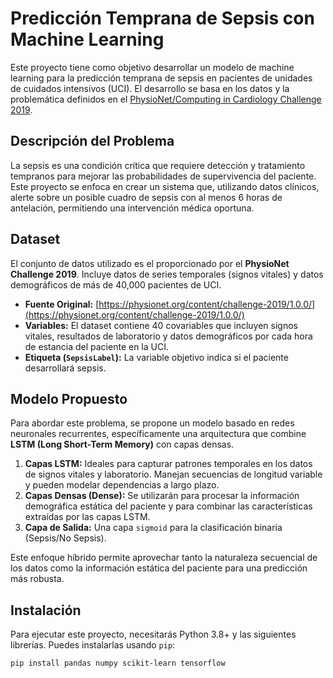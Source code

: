 # Predicción Temprana de Sepsis con Machine Learning

Este proyecto tiene como objetivo desarrollar un modelo de machine learning para la predicción temprana de sepsis en pacientes de unidades de cuidados intensivos (UCI). El desarrollo se basa en los datos y la problemática definidos en el [PhysioNet/Computing in Cardiology Challenge 2019](https://physionet.org/content/challenge-2019/1.0.0/). 

## Descripción del Problema

La sepsis es una condición crítica que requiere detección y tratamiento tempranos para mejorar las probabilidades de supervivencia del paciente.  Este proyecto se enfoca en crear un sistema que, utilizando datos clínicos, alerte sobre un posible cuadro de sepsis con al menos 6 horas de antelación, permitiendo una intervención médica oportuna. 

## Dataset

El conjunto de datos utilizado es el proporcionado por el **PhysioNet Challenge 2019**. Incluye datos de series temporales (signos vitales) y datos demográficos de más de 40,000 pacientes de UCI. 

- **Fuente Original:** [https://physionet.org/content/challenge-2019/1.0.0/](https://physionet.org/content/challenge-2019/1.0.0/)
- **Variables:** El dataset contiene 40 covariables que incluyen signos vitales, resultados de laboratorio y datos demográficos por cada hora de estancia del paciente en la UCI. 
- **Etiqueta (`SepsisLabel`):** La variable objetivo indica si el paciente desarrollará sepsis.

## Modelo Propuesto

Para abordar este problema, se propone un modelo basado en redes neuronales recurrentes, específicamente una arquitectura que combine **LSTM (Long Short-Term Memory)** con capas densas.

1.  **Capas LSTM:** Ideales para capturar patrones temporales en los datos de signos vitales y laboratorio. Manejan secuencias de longitud variable y pueden modelar dependencias a largo plazo.
2.  **Capas Densas (Dense):** Se utilizarán para procesar la información demográfica estática del paciente y para combinar las características extraídas por las capas LSTM.
3.  **Capa de Salida:** Una capa `sigmoid` para la clasificación binaria (Sepsis/No Sepsis).

Este enfoque híbrido permite aprovechar tanto la naturaleza secuencial de los datos como la información estática del paciente para una predicción más robusta.

## Instalación

Para ejecutar este proyecto, necesitarás Python 3.8+ y las siguientes librerías. Puedes instalarlas usando `pip`:

```bash
pip install pandas numpy scikit-learn tensorflow